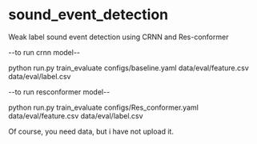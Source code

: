 # sound_event_detection
Weak label sound event detection using CRNN and Res-conformer

--to run crnn model--

python run.py train_evaluate configs/baseline.yaml data/eval/feature.csv data/eval/label.csv 

--to run resconformer model--

python run.py train_evaluate configs/Res_conformer.yaml data/eval/feature.csv data/eval/label.csv 

Of course, you need data, but i have not upload it. 
